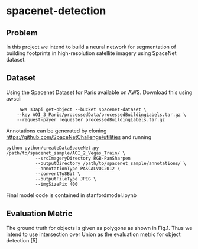 # spacenet-detection

## Problem
In this project we intend to build a neural network for segmentation of building footprints in high-resolution satellite imagery using SpaceNet dataset.

## Dataset
Using the Spacenet Dataset for Paris available on AWS. Download this using awscli
```
	 aws s3api get-object --bucket spacenet-dataset \
    --key AOI_3_Paris/processedData/processedBuildingLabels.tar.gz \
    --request-payer requester processedBuildingLabels.tar.gz
```
Annotations can be generated by cloning https://github.com/SpaceNetChallenge/utilities and running
```
python python/createDataSpaceNet.py /path/to/spacenet_sample/AOI_2_Vegas_Train/ \
           --srcImageryDirectory RGB-PanSharpen
           --outputDirectory /path/to/spacenet_sample/annotations/ \
           --annotationType PASCALVOC2012 \
           --convertTo8Bit \
           --outputFileType JPEG \
           --imgSizePix 400
```

Final model code is contained in stanfordmodel.ipynb
## Evaluation Metric
The ground truth for objects is given as polygons as shown in Fig.1. Thus we intend to use intersection over Union as the evaluation metric for object detection [5]. 


